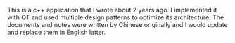 This is a c++ application that I wrote about 2 years ago. I implemented it with QT and  used multiple design patterns to optimize its architecture. The documents and notes were written by Chinese originally and I would update and replace them in English latter.
